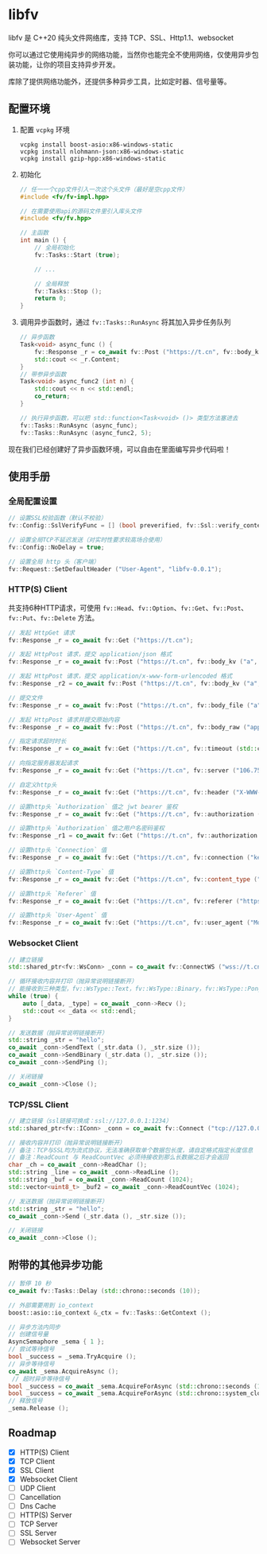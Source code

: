 ﻿# libfv

libfv 是 C++20 纯头文件网络库，支持 TCP、SSL、Http1.1、websocket

你可以通过它使用纯异步的网络功能，当然你也能完全不使用网络，仅使用异步包装功能，让你的项目支持异步开发。

库除了提供网络功能外，还提供多种异步工具，比如定时器、信号量等。

## 配置环境

1. 配置 `vcpkg` 环境
	```
	vcpkg install boost-asio:x86-windows-static
	vcpkg install nlohmann-json:x86-windows-static
	vcpkg install gzip-hpp:x86-windows-static
	```
2. 初始化
	```cpp
	// 任一一个cpp文件引入一次这个头文件（最好是空cpp文件）
	#include <fv/fv-impl.hpp>

	// 在需要使用api的源码文件里引入库头文件
	#include <fv/fv.hpp>

	// 主函数
	int main () {
		// 全局初始化
		fv::Tasks::Start (true);

		// ...

		// 全局释放
		fv::Tasks::Stop ();
		return 0;
	}
	```
3. 调用异步函数时，通过 `fv::Tasks::RunAsync` 将其加入异步任务队列
	```cpp
	// 异步函数
	Task<void> async_func () {
		fv::Response _r = co_await fv::Post ("https://t.cn", fv::body_kv ("a", "aaa"));
		std::cout << _r.Content;
	}
	// 带参异步函数
	Task<void> async_func2 (int n) {
		std::cout << n << std::endl;
		co_return;
	}

	// 执行异步函数，可以把 std::function<Task<void> ()> 类型方法塞进去
	fv::Tasks::RunAsync (async_func);
	fv::Tasks::RunAsync (async_func2, 5);
	```

现在我们已经创建好了异步函数环境，可以自由在里面编写异步代码啦！

## 使用手册

### 全局配置设置

```cpp
// 设置SSL校验函数（默认不校验）
fv::Config::SslVerifyFunc = [] (bool preverified, fv::Ssl::verify_context &ctx) { return true; };

// 设置全局TCP不延迟发送（对实时性要求较高场合使用）
fv::Config::NoDelay = true;

// 设置全局 http 头（客户端）
fv::Request::SetDefaultHeader ("User-Agent", "libfv-0.0.1");
```

### HTTP(S) Client

共支持6种HTTP请求，可使用 `fv::Head`、`fv::Option`、`fv::Get`、`fv::Post`、`fv::Put`、`fv::Delete` 方法。

```cpp
// 发起 HttpGet 请求
fv::Response _r = co_await fv::Get ("https://t.cn");

// 发起 HttpPost 请求，提交 application/json 格式
fv::Response _r = co_await fv::Post ("https://t.cn", fv::body_kv ("a", "aaa"));

// 发起 HttpPost 请求，提交 application/x-www-form-urlencoded 格式
fv::Response _r2 = co_await fv::Post ("https://t.cn", fv::body_kv ("a", "aaa"), fv::content_type ("application/x-www-form-urlencoded"));

// 提交文件
fv::Response _r = co_await fv::Post ("https://t.cn", fv::body_file ("a", "filename.txt", "content..."));

// 发起 HttpPost 请求并提交原始内容
fv::Response _r = co_await fv::Post ("https://t.cn", fv::body_raw ("application/octet-stream", "aaa"));

// 指定请求超时时长
fv::Response _r = co_await fv::Get ("https://t.cn", fv::timeout (std::chrono::seconds (10)));

// 向指定服务器发起请求
fv::Response _r = co_await fv::Get ("https://t.cn", fv::server ("106.75.237.200"));

// 自定义http头
fv::Response _r = co_await fv::Get ("https://t.cn", fv::header ("X-WWW-Router", "123456789"));

// 设置http头 `Authorization` 值之 jwt bearer 鉴权
fv::Response _r = co_await fv::Get ("https://t.cn", fv::authorization ("Bearer XXXXXXXXXXXXX=="));

// 设置http头 `Authorization` 值之用户名密码鉴权
fv::Response _r1 = co_await fv::Get ("https://t.cn", fv::authorization ("admin", "123456"));

// 设置http头 `Connection` 值
fv::Response _r = co_await fv::Get ("https://t.cn", fv::connection ("keep-alive"));

// 设置http头 `Content-Type` 值
fv::Response _r = co_await fv::Get ("https://t.cn", fv::content_type ("application/octet-stream"));

// 设置http头 `Referer` 值
fv::Response _r = co_await fv::Get ("https://t.cn", fv::referer ("https://t.cn"));

// 设置http头 `User-Agent` 值
fv::Response _r = co_await fv::Get ("https://t.cn", fv::user_agent ("Mozilla/4.0 Chrome 2333"));
```

### Websocket Client

```cpp
// 建立链接
std::shared_ptr<fv::WsConn> _conn = co_await fv::ConnectWS ("wss://t.cn/ws");

// 循环接收内容并打印（抛异常说明链接断开）
// 能接收到三种类型，fv::WsType::Text，fv::WsType::Binary，fv::WsType::Pong
while (true) {
	auto [_data, _type] = co_await _conn->Recv ();
	std::cout << _data << std::endl;
}

// 发送数据（抛异常说明链接断开）
std::string _str = "hello";
co_await _conn->SendText (_str.data (), _str.size ());
co_await _conn->SendBinary (_str.data (), _str.size ());
co_await _conn->SendPing ();

// 关闭链接
co_await _conn->Close ();
```

### TCP/SSL Client

```cpp
// 建立链接（ssl链接可换成：ssl://127.0.0.1:1234）
std::shared_ptr<fv::IConn> _conn = co_await fv::Connect ("tcp://127.0.0.1:1234");

// 接收内容并打印（抛异常说明链接断开）
// 备注：TCP与SSL均为流式协议，无法准确获取单个数据包长度，请自定格式指定长度信息
// 备注：ReadCount 与 ReadCountVec 必须待接收到那么长数据之后才会返回
char _ch = co_await _conn->ReadChar ();
std::string _line = co_await _conn->ReadLine ();
std::string _buf = co_await _conn->ReadCount (1024);
std::vector<uint8_t> _buf2 = co_await _conn->ReadCountVec (1024);

// 发送数据（抛异常说明链接断开）
std::string _str = "hello";
co_await _conn->Send (_str.data (), _str.size ());

// 关闭链接
co_await _conn->Close ();
```

## 附带的其他异步功能

```cpp
// 暂停 10 秒
co_await fv::Tasks::Delay (std::chrono::seconds (10));

// 外部需要用到 io_context
boost::asio::io_context &_ctx = fv::Tasks::GetContext ();

// 异步方法内同步
// 创建信号量
AsyncSemaphore _sema { 1 };
// 尝试等待信号
bool _success = _sema.TryAcquire ();
// 异步等待信号
co_await _sema.AcquireAsync ();
 // 超时异步等待信号
bool _success = co_await _sema.AcquireForAsync (std::chrono::seconds (10));
bool _success = co_await _sema.AcquireForAsync (std::chrono::system_clock::now () + std::chrono::seconds (10));
// 释放信号
_sema.Release ();
```

## Roadmap
- [x] HTTP(S) Client
- [x] TCP Client
- [x] SSL Client
- [x] Websocket Client
- [ ] UDP Client
- [ ] Cancellation
- [ ] Dns Cache
- [ ] HTTP(S) Server
- [ ] TCP Server
- [ ] SSL Server
- [ ] Websocket Server
